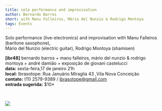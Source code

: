 ```yaml
---
title: solo performance and improvisation 
author: Bernardo Barros
short: with Manu Falleiros, Mário del Nunzio & Rodrigo Montoya
tags: Events
---
```



Solo performance (live-electronics) and improvisation with Manu Falleiros (baritone saxophone),   
Mário del Nunzio (electric guitar), Rodrigo Montoya (shamisen)   


**[ibr48]** bernardo barros + manu falleiros, mário del nunzio & rodrigo montoya + andré damião + exposição de giovani castelucci  
**data:** sexta-feira,17 de janeiro 21h  
**local:** Ibrasotope: Rua Januário Miraglia 43 ,Vila Nova Conceição  
**contato:** (11) 2579-9389 / ibrasotope@gmail.com  
**entrada sugerida:** $10*  

</br>

![](http://4.bp.blogspot.com/-JFROfuhDcm0/UtWQox4DYwI/AAAAAAAAAO4/piR7w4hSL3k/s1600/ibr48.jpg)

